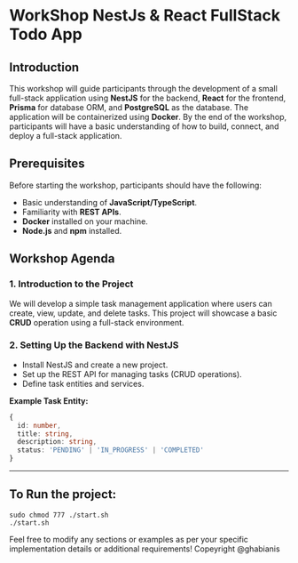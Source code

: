 
# WorkShop NestJs & React FullStack Todo App

## Introduction
This workshop will guide participants through the development of a small full-stack application using **NestJS** for the backend, **React** for the frontend, **Prisma** for database ORM, and **PostgreSQL** as the database. The application will be containerized using **Docker**. By the end of the workshop, participants will have a basic understanding of how to build, connect, and deploy a full-stack application.

## Prerequisites
Before starting the workshop, participants should have the following:
- Basic understanding of **JavaScript/TypeScript**.
- Familiarity with **REST APIs**.
- **Docker** installed on your machine.
- **Node.js** and **npm** installed.

## Workshop Agenda

### 1. Introduction to the Project
We will develop a simple task management application where users can create, view, update, and delete tasks. This project will showcase a basic **CRUD** operation using a full-stack environment.

### 2. Setting Up the Backend with NestJS
- Install NestJS and create a new project.
- Set up the REST API for managing tasks (CRUD operations).
- Define task entities and services.

**Example Task Entity:**
```typescript
{
  id: number,
  title: string,
  description: string,
  status: 'PENDING' | 'IN_PROGRESS' | 'COMPLETED'
}
```

<hr>

## To Run the project:
```
sudo chmod 777 ./start.sh
./start.sh

```


Feel free to modify any sections or examples as per your specific implementation details or additional requirements!
Copeyright @ghabianis 